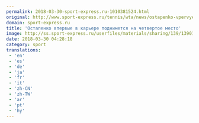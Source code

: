 ```yaml
---
permalink: 2018-03-30-sport-express.ru-1010381524.html
original: http://www.sport-express.ru/tennis/wta/news/ostapenko-vpervye-v-karere-podnimetsya-na-chetvertoe-mesto-1390131/
domain: sport-express.ru
title: 'Остапенко впервые в карьере поднимется на четвертое место'
image: http://ss.sport-express.ru/userfiles/materials/sharing/139/1390131.jpg
date: 2018-03-30 04:28:18
category: sport
translations: 
 - 'en'
 - 'es'
 - 'de'
 - 'ja'
 - 'fr'
 - 'it'
 - 'zh-CN'
 - 'zh-TW'
 - 'ar'
 - 'pt'
 - 'hy'
---
```


